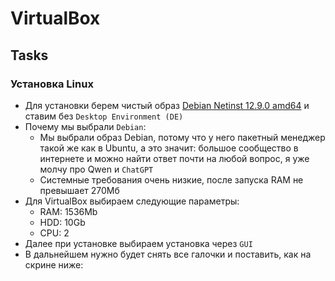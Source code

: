 # VirtualBox

## Tasks

### Установка Linux

- Для установки берем чистый образ [Debian Netinst 12.9.0 amd64](https://www.debian.org/CD/netinst/) и ставим без `Desktop Environment (DE)`
- Почему мы выбрали `Debian`:
  - Мы выбрали образ Debian, потому что у него пакетный менеджер такой же как в Ubuntu, а это значит: большое сообщество в интернете и можно найти ответ почти на любой вопрос, я уже молчу про Qwen и `ChatGPT`
  - Системные требования очень низкие, после запуска RAM не превышает 270Мб
- Для VirtualBox выбираем следующие параметры:
  - RAM: 1536Mb
  - HDD: 10Gb
  - CPU: 2
- Далее при установке выбираем установка через `GUI`
- В дальнейшем нужно будет снять все галочки и поставить, как на скрине ниже:
